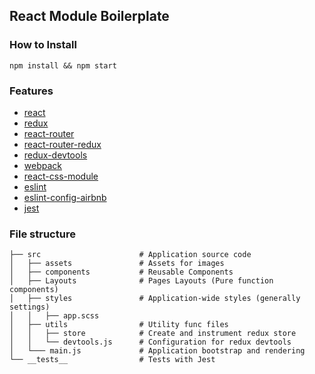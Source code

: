 ## React Module Boilerplate


### How to Install

    npm install && npm start
 
### Features
* [react](https://github.com/facebook/react)
* [redux](https://github.com/rackt/redux)
* [react-router](https://github.com/rackt/react-router)
* [react-router-redux](https://github.com/rackt/react-router-redux)
* [redux-devtools](https://github.com/gaearon/redux-devtools)
* [webpack](https://github.com/webpack/webpack)
* [react-css-module](https://github.com/gajus/react-css-modules)
* [eslint](http://eslint.org)
* [eslint-config-airbnb](https://github.com/airbnb/javascript/tree/master/packages/eslint-config-airbnb)
* [jest](https://github.com/facebook/jest)

### File structure

```
├── src                      # Application source code
│   ├── assets               # Assets for images
│   ├── components           # Reusable Components
│   ├── Layouts              # Pages Layouts (Pure function components)
│   ├── styles               # Application-wide styles (generally settings)
│   │   ├── app.scss 
│   ├── utils                # Utility func files
│   │   ├── store            # Create and instrument redux store
│   │   └── devtools.js      # Configuration for redux devtools
│   └─── main.js             # Application bootstrap and rendering
└── __tests__                # Tests with Jest
```